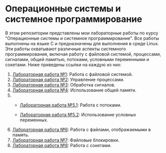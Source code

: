 # Операционные системы и системное программирование

В этом репозитории представлены мои лабораторные работы по курсу "Операционные системы и системное программирование". Все работы выполнены на языке C и предназначены для выполнения в среде Linux. Эти работы охватывают различные аспекты системного программирования, включая работу с файловой системой, процессами, сигналами, общей памятью, потоками, условными переменными и сокетами. Ниже приведены ссылки на каждую из них:

1. [Лабораторная работа №1](lab1_dirwalk): Работа с файловой системой.
2. [Лабораторная работа №2](lab2_processes): Управление процессами.
3. [Лабораторная работа №3](lab3_signals): Обработка сигналов.
4. [Лабораторная работа №4](lab4_shared_memory): Использование общей памяти.
5. 
    - [Лабораторная работа №5.1](lab5.1_threads): Работа с потоками.
    
    - [Лабораторная работа №5.2](lab5.2_conditional_variables): Использование условных переменных.
6. [Лабораторная работа №6](lab6): Работа с файлами, отображаемыми в память.
7. [Лабораторная работа №7](lab7_RW): Файловые блокировки.
8. [Лабораторная работа №8](lab8_sockets): Работа с сокетами.